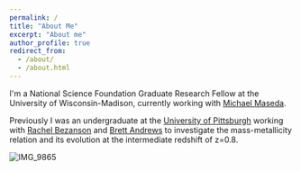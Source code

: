```yaml
---
permalink: /
title: "About Me"
excerpt: "About me"
author_profile: true
redirect_from: 
  - /about/
  - /about.html
---
```


I'm a National Science Foundation Graduate Research Fellow at the University of Wisconsin-Madison, currently working with [Michael Maseda](http://www.astro.wisc.edu/our-people/faculty/maseda-michael/). 

Previously I was an undergraduate at the [University of Pittsburgh](https://www.physicsandastronomy.pitt.edu/) working with [Rachel Bezanson](https://rachelbezanson.github.io/) and [Brett Andrews](https://bretthandrews.github.io/) to investigate the mass-metallicity relation and its evolution at the intermediate redshift of z=0.8. 

![IMG_9865](https://github.com/user-attachments/assets/fa8d4e73-2d10-40e7-b198-992d67230379)



